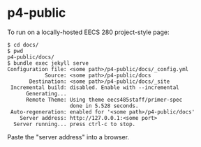 # p4-public

To run on a locally-hosted EECS 280 project-style page:

```terminal
$ cd docs/
$ pwd
p4-public/docs/
$ bundle exec jekyll serve
Configuration file: <some path>/p4-public/docs/_config.yml
            Source: <some path>/p4-public/docs
       Destination: <some path>/p4-public/docs/_site
 Incremental build: disabled. Enable with --incremental
      Generating... 
      Remote Theme: Using theme eecs485staff/primer-spec
                    done in 5.528 seconds.
 Auto-regeneration: enabled for '<some path>/p4-public/docs'
    Server address: http://127.0.0.1:<some port>
  Server running... press ctrl-c to stop.
```

Paste the "server address" into a browser.
